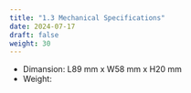 ```yaml
---
title: "1.3 Mechanical Specifications"
date: 2024-07-17
draft: false
weight: 30
---
```


* Dimansion: L89 mm x W58 mm x H20 mm
* Weight:
